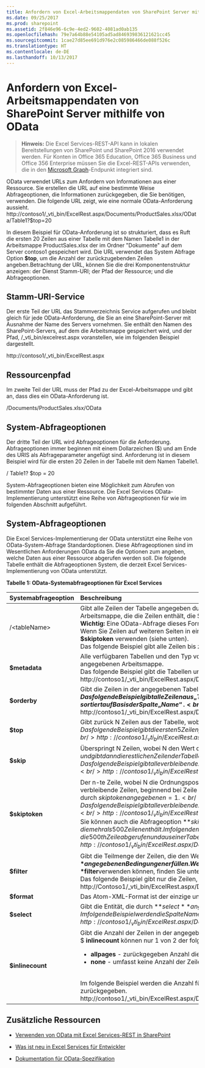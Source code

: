 ```yaml
---
title: Anfordern von Excel-Arbeitsmappendaten von SharePoint Server mithilfe von OData
ms.date: 09/25/2017
ms.prod: sharepoint
ms.assetid: 2f846e96-6c9e-4ed2-9602-4081ad0ab135
ms.openlocfilehash: 79e7a64b88e54105ad5ad846939836121621cc45
ms.sourcegitcommit: 1cae27d85ee691d976e2c085986466de088f526c
ms.translationtype: HT
ms.contentlocale: de-DE
ms.lasthandoff: 10/13/2017
---
```

# <a name="requesting-excel-workbook-data-from-sharepoint-server-using-odata"></a>Anfordern von Excel-Arbeitsmappendaten von SharePoint Server mithilfe von OData

> **Hinweis:** Die Excel Services-REST-API kann in lokalen Bereitstellungen von SharePoint und SharePoint 2016 verwendet werden. Für Konten in Office 365 Education, Office 365 Business und Office 356 Enterprise müssen Sie die Excel-REST-APIs verwenden, die in den [Microsoft Graph](http://graph.microsoft.io/de-DE/docs/api-reference/v1.0/resources/excel)-Endpunkt integriert sind.
  
    
    

OData verwendet URLs zum Anfordern von Informationen aus einer Ressource. Sie erstellen die URL auf eine bestimmte Weise Abfrageoptionen, die Informationen zurückgegeben, die Sie benötigen, verwenden. Die folgende URL zeigt, wie eine normale OData-Anforderung aussieht. http://contoso1/_vti_bin/ExcelRest.aspx/Documents/ProductSales.xlsx/OData/Table1?$top=20
  
    
    

In diesem Beispiel für OData-Anforderung ist so strukturiert, dass es Ruft die ersten 20 Zeilen aus einer Tabelle mit dem Namen Tabelle1 in der Arbeitsmappe ProductSales.xlsx der im Ordner "Dokumente" auf dem Server contoso1 gespeichert wird. Die URL verwendet das System Abfrage Option **$top**, um die Anzahl der zurückzugebenden Zeilen angeben.Betrachtung der URL, können Sie die drei Komponentenstruktur anzeigen: der Dienst Stamm-URI; der Pfad der Ressource; und die Abfrageoptionen.
## <a name="service-root-uri"></a>Stamm-URI-Service

Der erste Teil der URL das Stammverzeichnis Service aufgerufen und bleibt gleich für jede OData-Anforderung, die Sie an eine SharePoint-Server mit Ausnahme der Name des Servers vornehmen. Sie enthält den Namen des SharePoint-Servers, auf dem die Arbeitsmappe gespeichert wird, und der Pfad, /_vti_bin/excelrest.aspx voranstellen, wie im folgenden Beispiel dargestellt.
  
    
    
http://contoso1/_vti_bin/ExcelRest.aspx
  
    
    

## <a name="resource-path"></a>Ressourcenpfad

Im zweite Teil der URL muss der Pfad zu der Excel-Arbeitsmappe und gibt an, dass dies ein OData-Anforderung ist.
  
    
    
/Documents/ProductSales.xlsx/OData
  
    
    

## <a name="system-query-options"></a>System-Abfrageoptionen

Der dritte Teil der URL wird Abfrageoptionen für die Anforderung. Abfrageoptionen immer beginnen mit einem Dollarzeichen ($) und am Ende des URIS als Abfrageparameter angefügt sind. Anforderung ist in diesem Beispiel wird für die ersten 20 Zeilen in der Tabelle mit dem Namen Tabelle1.
  
    
    
/ Table1? $top = 20
  
    
    
System-Abfrageoptionen bieten eine Möglichkeit zum Abrufen von bestimmter Daten aus einer Ressource. Die Excel Services OData-Implementierung unterstützt eine Reihe von Abfrageoptionen für wie im folgenden Abschnitt aufgeführt.
  
    
    

## <a name="system-query-options"></a>System-Abfrageoptionen
<a name="xlsSystemQueryOptions"> </a>

Die Excel Services-Implementierung der OData unterstützt eine Reihe von OData-System-Abfrage Standardoptionen. Diese Abfrageoptionen sind im Wesentlichen Anforderungen OData da Sie die Optionen zum angeben, welche Daten aus einer Ressource abgerufen werden soll. Die folgende Tabelle enthält die Abfrageoptionen System, die derzeit Excel Services-Implementierung von OData unterstützt.
  
    
    

**Tabelle 1: OData-Systemabfrageoptionen für Excel Services**


|**Systemabfrageoption**|**Beschreibung**|
|:-----|:-----|
|/\<tableName\>  <br/> |Gibt alle Zeilen der Tabelle angegeben durch \<tableName\>, wobei \<tableName\> ist der Name einer Tabelle in einer Excel-Arbeitsmappe, die die Zeilen enthält, die Sie abrufen möchten.  <br/> **Wichtig:** Eine OData-Abfrage dieses Formats gibt maximal 500 Zeilen zurück. Jeder 500-Zeilen-Satz entspricht einer Seite. Wenn Sie Zeilen auf weiteren Seiten in einer Tabelle mit mehr als 500 Zeilen abrufen möchten, müssen Sie die Abfrageoption **$skiptoken** verwenden (siehe unten).<br/>Das folgende Beispiel gibt alle Zeilen bis zur Zeile 500 in „Table1“ in der Arbeitsmappe „ProductSales.xlsx“ zurück.  <br/> |
|**$metadata** <br/> |Alle verfügbaren Tabellen und den Typ von Informationen für alle Zeilen zurückgegeben in den einzelnen Tabellen in der angegebenen Arbeitsmappe.  <br/> Das folgende Beispiel gibt die Tabellen und Typinformationen für die Tabellen in der Arbeitsmappe ProductSales.xlsx zurück.  <br/> http://contoso1/_vti_bin/ExcelRest.aspx/Documents/ProductSales.xlsx/OData/$metadata  <br/> |
|**$orderby** <br/> |Gibt die Zeilen in der angegebenen Tabelle, sortiert nach von **$orderby**angegebenen Wert zurück.  <br/> Das folgende Beispiel gibt alle Zeilen aus „Table1“ in der Arbeitsmappe „ProductSales.xlsx“ zurück, sortiert auf Basis der Spalte „Name“.  <br/> **Hinweis:** Der Standardwert für **$orderby** ist „ascending“.          http://contoso1/_vti_bin/ExcelRest.aspx/Documents/ProductSales.xlsx/OData/Table1?$orderby=Name  <br/> |
|**$top** <br/> |Gibt zurück N Zeilen aus der Tabelle, wobei N eine Zahl, die den Wert des **$top**angegeben.  <br/> Das folgende Beispiel gibt die ersten 5 Zeilen from Tabelle1, sortiert nach der Spalte Name in der Arbeitsmappe ProductSales.xlsx.  <br/> http://contoso1/_vti_bin/ExcelRest.aspx/Documents/ProductSales.xlsx/OData/Table1?$orderby=Name&amp;$top=5  <br/> |
|**$skip** <br/> |Überspringt N Zeilen, wobei N den Wert des **$skip**angegebene Nummer getestet werden, und gibt dann die restlichen Zeilen der Tabelle zurück.  <br/> Das folgende Beispiel gibt alle verbleibende Zeilen nach der fünften Zeile from Tabelle1 in der Arbeitsmappe ProductSales.xlsx zurück.  <br/> http://contoso1/_vti_bin/ExcelRest.aspx/Documents/ProductSales.xlsx/OData/Table1?$skip=5  <br/> |
|**$skiptoken** <br/> |Der n-te Zeile, wobei N die Ordnungsposition Zeile durch den Wert des **$skiptoken**angegeben ist, sucht und gibt dann alle verbleibende Zeilen, beginnend bei Zeile N + 1 zurück. Die Auflistung ist nullbasiert, damit die zweite Zeile, beispielsweise durch $skiptoken angegebenen = 1.<br/> Das folgende Beispiel gibt alle verbleibende Zeilen nach der zweiten Zeile from Tabelle1 in der Arbeitsmappe ProductSales.xlsx zurück.  <br/> http://contoso1/_vti_bin/ExcelRest.aspx/Documents/ProductSales.xlsx/OData/Table1?$skiptoken=1  <br/> Sie können auch die Abfrageoption **$skiptoken** verwenden, Zeilen in Seiten nach der ersten Seite aus einer Tabelle abrufen, die mehr als 500 Zeilen enthält. Im folgenden Beispiel wird veranschaulicht, die 500th Zeile abgerufen und aus einer Tabelle mit mehr als 500 Zeilen höher.<br/> http://contoso1/_vti_bin/ExcelRest.aspx/Documents/ProductSales.xlsx/OData/Table1?$skiptoken=499  <br/> |
|**$filter** <br/> |Gibt die Teilmenge der Zeilen, die den Wert der **$filter**angegebenen Bedingungen erfüllen. Weitere Informationen zu den Operatoren und einen Satz von Funktionen, die Sie mit **$filter**verwenden können, finden Sie unter das OData-  [Dokumentation](http://www.odata.org/documentation/odata-version-2-0/uri-conventions/). <br/> Das folgende Beispiel gibt nur die Zeilen, wobei der Wert der Spalte Price größer als 100 ist.  <br/> http://Contoso1/_vti_bin/ExcelRest.aspx/Documents/productsales.xlsx/OData/Table1?$ Filter = Preis Gt 100  <br/> |
|**$format** <br/> |Das Atom-XML-Format ist der einzige unterstützte Wert und ist die Standardeinstellung für die Abfrageoption **$format**. <br/> |
|**$select** <br/> |Gibt die Entität, die durch **$select**angegebenen zurück.  <br/> Im folgende Beispiel werden die Spalte Name in der Arbeitsmappe ProductSales.xlsx from Tabelle1 markiert.  <br/> http://contoso1/_vti_bin/ExcelRest.aspx/Documents/ProductSales.xlsx/OData/Table1?$select=Name  <br/> |
|**$inlinecount** <br/> | Gibt die Anzahl der Zeilen in der angegebenen Tabelle zurück. <br/>  $ **inlinecount** können nur 1 von 2 der folgenden Werte verwenden. <br/><ul><li>**allpages** - zurückgegeben Anzahl die für alle Zeilen in der Tabelle.</li><li>**none** - umfasst keine Anzahl der Zeilen in der Tabelle.</li></ul><br/>Im folgende Beispiel werden die Anzahl für die Gesamtanzahl der Zeilen in Tabelle1 in der ProductSales.xlsx Arbeitsmappe zurückgegeben. <br/>  http://contoso1/_vti_bin/ExcelRest.aspx/Documents/ProductSales.xlsx/OData/Table1?$inlinecount=allpages <br/> |
   

## <a name="additional-resources"></a>Zusätzliche Ressourcen
<a name="xlsAdditionalResources"> </a>


-  [Verwenden von OData mit Excel Services-REST in SharePoint](using-odata-with-excel-services-rest-in-sharepoint.md)
    
  
-  [Was ist neu in Excel Services für Entwickler](http://msdn.microsoft.com/library/09e96c8b-cb55-4fd1-a797-b50fbf0f9296.aspx)
    
  
-  [Dokumentation für OData-Spezifikation](http://www.odata.org)
    
  
